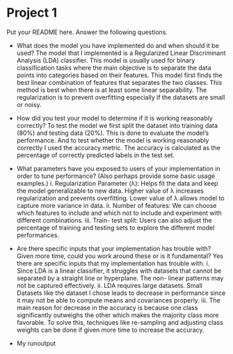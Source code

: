 # Project 1 

Put your README here. Answer the following questions.

* What does the model you have implemented do and when should it be used?
  The model that I implemented is a Regularized Linear Discriminant Analysis (LDA) classifier. This model is usually used for binary classification tasks where the main objective is to separate the data points into categories based on their features. This model first finds the best linear combination of features that separates the two classes. This method is best when there is at least some linear separability. The regularization is to prevent overfitting especially if the datasets are small or noisy.
  
* How did you test your model to determine if it is working reasonably correctly?
  To test the model we first split the dataset into training data (80%) and testing data (20%). This is done to evaluate the model’s performance. And to test whether the model is working reasonably correctly I used the accuracy metric. The accuracy is calculated as the percentage of correctly predicted labels in the test set.
  
* What parameters have you exposed to users of your implementation in order to tune performance? (Also perhaps provide some basic usage examples.)
  i. Regularization Parameter (λ): Helps fit the data and keep the model generalizable to new data. Higher value of λ increases regularization and prevents     overfitting. Lower value of λ allows model to capture more variance in data.
  ii. Number of features: We can choose which features to include and which not to include and experiment with different combinations. 
  iii. Train- test split: Users can also adjust the percentage of training and testing sets to explore the different model performances.

* Are there specific inputs that your implementation has trouble with? Given more time, could you work around these or is it fundamental?
  Yes there are specific inputs that my implementation has trouble with.
    i.	Since LDA is a linear classifier, it struggles with datasets that cannot be separated by a straight line or hyperplane. The non- linear patterns may not be captured effectively.
    ii.	LDA requires large datasets. Small Datasets like the dataset I chose leads to decrease in performance since it may not be able to compute means and covariances properly.
    iii.	The main reason for decrease in the accuracy is because one class significantly outweighs the other which makes the majority class more favorable.
  To solve this,  techniques like re-sampling and adjusting class weights can be done if given more time to increase the accuracy.

* My runoutput
  
